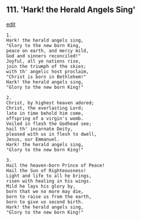 
## 111.  'Hark! the Herald Angels Sing'
[edit](https://docs.google.com/document/d/16jq_bGDLaurm1YnFyl5UTB5i2XhrSS-p/edit?mode=html)




    1.
    Hark! the herald angels sing,
    "Glory to the new born King,
    peace on earth, and mercy mild,
    God and sinners reconciled!"
    Joyful, all ye nations rise,
    join the triumph of the skies;
    with th' angelic host proclaim,
    "Christ is born in Bethlehem!"
    Hark! the herald angels sing,
    "Glory to the new born King!"

    2.
    Christ, by highest heaven adored;
    Christ, the everlasting Lord;
    late in time behold him come,
    offspring of a virgin's womb.
    Veiled in flesh the Godhead see;
    hail th' incarnate Deity,
    pleased with us in flesh to dwell,
    Jesus, our Emmanuel.
    Hark! the herald angels sing,
    "Glory to the new born King!"

    3.
    Hail the heaven-born Prince of Peace!
    Hail the Sun of Righteousness!
    Light and life to all he brings,
    risen with healing in his wings.
    Mild he lays his glory by,
    born that we no more may die,
    born to raise us from the earth,
    born to give us second birth.
    Hark! the herald angels sing,
    "Glory to the new born King!"
